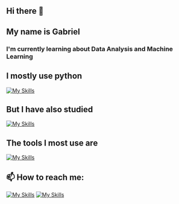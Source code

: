 ## Hi there 👋

## My name is Gabriel

### I'm currently learning about Data Analysis and Machine Learning

## I mostly use python
[![My Skills](https://skillicons.dev/icons?i=python,sklearn,flask,fastapi,selenium)](https://skillicons.dev)

## But I have also studied
[![My Skills](https://skillicons.dev/icons?i=c,cpp,java,kotlin,mysql)](https://skillicons.dev)

## The tools I most use are
[![My Skills](https://skillicons.dev/icons?i=github,pycharm,idea,postman)](https://skillicons.dev)

## 📫 How to reach me:

[![My Skills](https://skillicons.dev/icons?i=gmail)](mailto:gabrielnogueirasouza@gmail.com)
[![My Skills](https://skillicons.dev/icons?i=linkedin)](https://www.linkedin.com/in/gabriel-nogueira-souza-3081aa1b9/)




<!--
**GNS03/GNS03** is a ✨ _special_ ✨ repository because its `README.md` (this file) appears on your GitHub profile.

Here are some ideas to get you started:

- 🔭 I’m currently working on ...
- 🌱 I’m currently learning ...
- 👯 I’m looking to collaborate on ...
- 🤔 I’m looking for help with ...
- 💬 Ask me about ...
- 📫 How to reach me: ...
- 😄 Pronouns: ...
- ⚡ Fun fact: ...
-->
